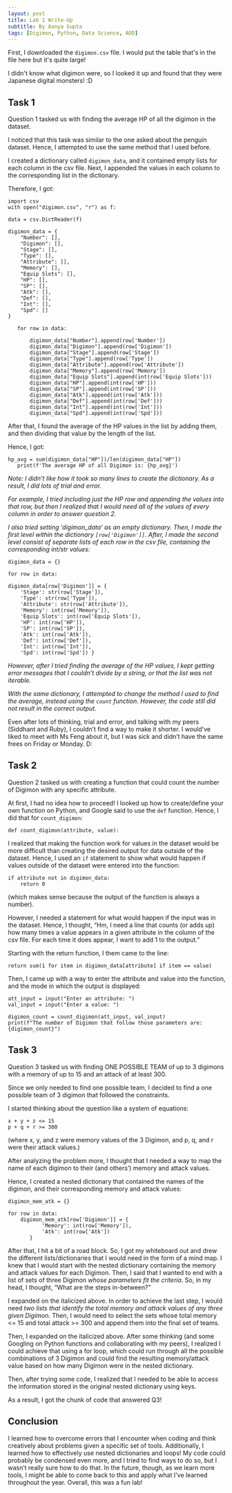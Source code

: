 ```yaml
---
layout: post
title: Lab 1 Write-Up
subtitle: By Aanya Gupta
tags: [Digimon, Python, Data Science, AOD]
---
```


First, I downloaded the `digimon.csv` file. I would put the table that's in the file here but it's quite large!

I didn't know what digimon were, so I looked it up and found that they were Japanese digital monsters! :D

## Task 1

Question 1 tasked us with finding the average HP of all the digimon in the dataset. 

I noticed that this task was similar to the one asked about the penguin dataset. Hence, I attempted to use the same method that I used before. 

I created a dictionary called `digimon_data`, and it contained empty lists for each column in the csv file. Next, I appended the values in each column to the corresponding list in the dictionary. 

Therefore, I got:

```
import csv
with open("digimon.csv", "r") as f:

data = csv.DictReader(f)

digimon_data = {
	"Number": [],
	"Digimon": [],
	"Stage": [],
	"Type": [],
	"Attribute": [],
	"Memory": [],
	"Equip Slots": [],
	"HP": [],
	"SP": [],
	"Atk": [],
	"Def": [],
	"Int": [],
	"Spd": []
}

   for row in data:

       digimon_data["Number"].append(row['Number'])
       digimon_data["Digimon"].append(row['Digimon'])
       digimon_data["Stage"].append(row['Stage'])
       digimon_data["Type"].append(row['Type'])
       digimon_data["Attribute"].append(row['Attribute'])
       digimon_data["Memory"].append(row['Memory'])
       digimon_data["Equip Slots"].append(int(row['Equip Slots']))
       digimon_data["HP"].append(int(row['HP']))
       digimon_data["SP"].append(int(row['SP']))
       digimon_data["Atk"].append(int(row['Atk']))
       digimon_data["Def"].append(int(row['Def']))
       digimon_data["Int"].append(int(row['Int']))
       digimon_data["Spd"].append(int(row['Spd']))
```

After that, I found the average of the HP values in the list by adding them, and then dividing that value by the length of the list. 

Hence, I got:

```
hp_avg = sum(digimon_data["HP"])/len(digimon_data["HP"])
   print(f'The average HP of all Digimon is: {hp_avg}')
```

*Note: I didn’t like how it took so many lines to create the dictionary. As a result, I did lots of trial and error.*

*For example, I tried including just the HP row and appending the values into that row, but then I realized that I would need all of the values of every column in order to answer question 2.*

*I also tried setting ‘digimon_data’ as an empty dictionary. Then, I made the first level within the dictionary `[row['Digimon']]`. After, I made the second level consist of separate lists of each row in the csv file, containing the corresponding int/str values:*

```
digimon_data = {}

for row in data:

digimon_data[row['Digimon']] = {
	'Stage': str(row['Stage']), 
	'Type': str(row['Type']), 
	'Attribute': str(row['Attribute']), 
	'Memory': int(row['Memory']), 
	'Equip Slots': int(row['Equip Slots']), 
	'HP': int(row['HP']), 
	'SP': int(row['SP']), 
	'Atk': int(row['Atk']), 
	'Def': int(row['Def']), 
	'Int': int(row['Int']), 
	'Spd': int(row['Spd']) }
```

*However, after I tried finding the average of the HP values, I kept getting error messages that I couldn’t divide by a string, or that the list was not iterable.*

*With the same dictionary, I attempted to change the method I used to find the average, instead using the `count` function. However, the code still did not result in the correct output.*

Even after lots of thinking, trial and error, and talking with my peers (Siddhant and Ruby), I couldn’t find a way to make it shorter. I would’ve liked to meet with Ms Feng about it, but I was sick and didn’t have the same frees on Friday or Monday. D:

## Task 2

Question 2 tasked us with creating a function that could count the number of Digimon with any specific attribute. 

At first, I had no idea how to proceed! I looked up how to create/define your own function on Python, and Google said to use the `def` function. Hence, I did that for `count_digimon`:

```
def count_digimon(attribute, value):
```

I realized that making the function work for values in the dataset would be more difficult than creating the desired output for data outside of the dataset. Hence, I used an `if` statement to show what would happen if values outside of the dataset were entered into the function:

```
if attribute not in digimon_data:
	return 0
```

(which makes sense because the output of the function is always a number). 

However, I needed a statement for what would happen if the input was in the dataset. Hence, I thought, “Hm, I need a line that counts (or adds up) how many times a value appears in a given attribute in the column of the csv file. For each time it does appear, I want to add 1 to the output.”

Starting with the return function, I them came to the line:

```
return sum(1 for item in digimon_data[attribute] if item == value)
```

Then, I came up with a way to enter the attribute and value into the function, and the mode in which the output is displayed:

```
att_input = input("Enter an attribute: ")
val_input = input("Enter a value: ")
   
digimon_count = count_digimon(att_input, val_input)
print(f"The number of Digimon that follow those parameters are: {digimon_count}")
```

## Task 3

Question 3 tasked us with finding ONE POSSIBLE TEAM of up to 3 digimons with a memory of up to 15 and an attack of at least 300. 

Since we only needed to find one possible team, I decided to find a one possible team of 3 digimon that followed the constraints. 

I started thinking about the question like a system of equations:

```
x + y + z <= 15
p + q + r >= 300
```

(where x, y, and z were memory values of the 3 Digimon, and p, q, and r were their attack values.)

After analyzing the problem more, I thought that I needed a way to map the name of each digimon to their (and others’) memory and attack values. 

Hence, I created a nested dictionary that contained the names of the digimon, and their corresponding memory and attack values:

```
digimon_mem_atk = {}

for row in data:
	digimon_mem_atk[row['Digimon']] = {
           'Memory': int(row['Memory']),
           'Atk': int(row['Atk'])
       }
```

After that, I hit a bit of a road block. So, I got my whiteboard out and drew the different lists/dictionaries that I would need in the form of a mind map. I knew that I would start with the nested dictionary containing the memory and attack values for each Digimon. Then, I said that I wanted to end with a list of sets of three Digimon *whose parameters fit the criteria*. So, in my head, I thought, “What are the steps in-between?” 

I expanded on the italicized above. In order to achieve the last step, I would need *two lists that identify the total memory and attack values of any three given Digimon.* Then, I would need to select the sets whose total memory <= 15 and total attack >= 300 and append them into the final set of teams. 

Then, I expanded on the italicized above. After some thinking (and some Googling on Python functions and collaborating with my peers), I realized I could achieve that using a for loop, which could run through all the possible combinations of 3 Digimon and could find the resulting memory/attack value based on how many Digimon were in the nested dictionary. 

Then, after trying some code, I realized that I needed to be able to access the information stored in the original nested dictionary using keys. 

As a result, I got the chunk of code that answered Q3!

## Conclusion

I learned how to overcome errors that I encounter when coding and think creatively about problems given a specific set of tools. Additionally, I learned how to effectively use nested dictionaries and loops! My code could probably be condensed even more, and I tried to find ways to do so, but I wasn’t really sure how to do that. In the future, though, as we learn more tools, I might be able to come back to this and apply what I've learned throughout the year. Overall, this was a fun lab!

